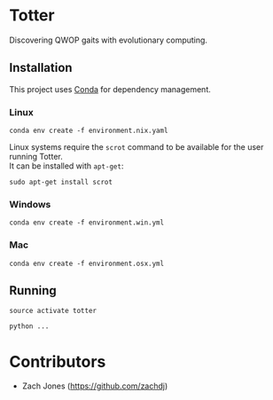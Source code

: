 # Totter
Discovering QWOP gaits with evolutionary computing.

## Installation

This project uses [Conda](https://conda.io/docs/user-guide/install/index.html) for dependency management.

### Linux

`conda env create -f environment.nix.yaml`

Linux systems require the `scrot` command to be available for the user running Totter.  
It can be installed with `apt-get`:

`sudo apt-get install scrot`

### Windows

`conda env create -f environment.win.yml`

### Mac

`conda env create -f environment.osx.yml`

## Running 

`source activate totter`

`python ...`

# Contributors
- Zach Jones (https://github.com/zachdj)
